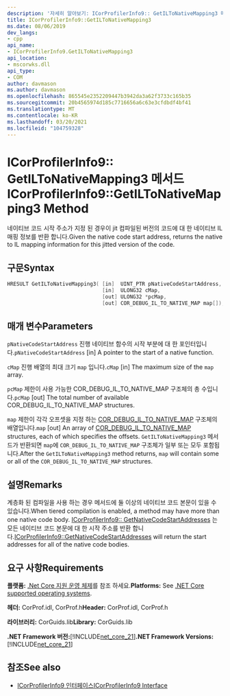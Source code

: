 ```yaml
---
description: '자세히 알아보기: ICorProfilerInfo9:: GetILToNativeMapping3 메서드'
title: ICorProfilerInfo9::GetILToNativeMapping3
ms.date: 08/06/2019
dev_langs:
- cpp
api_name:
- ICorProfilerInfo9.GetILToNativeMapping3
api_location:
- mscorwks.dll
api_type:
- COM
author: davmason
ms.author: davmason
ms.openlocfilehash: 865545e2352209447b3942da3a62f3733c165b35
ms.sourcegitcommit: 20b4565974d185c7716656a6c63e3cfdbdf4bf41
ms.translationtype: MT
ms.contentlocale: ko-KR
ms.lasthandoff: 03/20/2021
ms.locfileid: "104759328"
---
```

# <a name="icorprofilerinfo9getiltonativemapping3-method"></a><span data-ttu-id="891fc-103">ICorProfilerInfo9:: GetILToNativeMapping3 메서드</span><span class="sxs-lookup"><span data-stu-id="891fc-103">ICorProfilerInfo9::GetILToNativeMapping3 Method</span></span>

<span data-ttu-id="891fc-104">네이티브 코드 시작 주소가 지정 된 경우이 jit 컴파일된 버전의 코드에 대 한 네이티브 IL 매핑 정보를 반환 합니다.</span><span class="sxs-lookup"><span data-stu-id="891fc-104">Given the native code start address, returns the native to IL mapping information for this jitted version of the code.</span></span>

## <a name="syntax"></a><span data-ttu-id="891fc-105">구문</span><span class="sxs-lookup"><span data-stu-id="891fc-105">Syntax</span></span>

```cpp
HRESULT GetILToNativeMapping3( [in]  UINT_PTR pNativeCodeStartAddress,
                               [in]  ULONG32 cMap,
                               [out] ULONG32 *pcMap,
                               [out] COR_DEBUG_IL_TO_NATIVE_MAP map[]);
```

## <a name="parameters"></a><span data-ttu-id="891fc-106">매개 변수</span><span class="sxs-lookup"><span data-stu-id="891fc-106">Parameters</span></span>

<span data-ttu-id="891fc-107">`pNativeCodeStartAddress` 진행 네이티브 함수의 시작 부분에 대 한 포인터입니다.</span><span class="sxs-lookup"><span data-stu-id="891fc-107">`pNativeCodeStartAddress` [in] A pointer to the start of a native function.</span></span>

<span data-ttu-id="891fc-108">`cMap` 진행 배열의 최대 크기 `map` 입니다.</span><span class="sxs-lookup"><span data-stu-id="891fc-108">`cMap` [in] The maximum size of the `map` array.</span></span>

<span data-ttu-id="891fc-109">`pcMap` 제한이 사용 가능한 COR_DEBUG_IL_TO_NATIVE_MAP 구조체의 총 수입니다.</span><span class="sxs-lookup"><span data-stu-id="891fc-109">`pcMap` [out] The total number of available COR_DEBUG_IL_TO_NATIVE_MAP structures.</span></span>

<span data-ttu-id="891fc-110">`map` 제한이 각각 오프셋을 지정 하는 [COR_DEBUG_IL_TO_NATIVE_MAP](../debugging/cor-debug-il-to-native-map-structure.md) 구조체의 배열입니다.</span><span class="sxs-lookup"><span data-stu-id="891fc-110">`map` [out] An array of [COR_DEBUG_IL_TO_NATIVE_MAP](../debugging/cor-debug-il-to-native-map-structure.md) structures, each of which specifies the offsets.</span></span> <span data-ttu-id="891fc-111">`GetILToNativeMapping3` 메서드가 반환되면 `map`에 `COR_DEBUG_IL_TO_NATIVE_MAP` 구조체가 일부 또는 모두 포함됩니다.</span><span class="sxs-lookup"><span data-stu-id="891fc-111">After the `GetILToNativeMapping3` method returns, `map` will contain some or all of the `COR_DEBUG_IL_TO_NATIVE_MAP` structures.</span></span>

## <a name="remarks"></a><span data-ttu-id="891fc-112">설명</span><span class="sxs-lookup"><span data-stu-id="891fc-112">Remarks</span></span>

<span data-ttu-id="891fc-113">계층화 된 컴파일을 사용 하는 경우 메서드에 둘 이상의 네이티브 코드 본문이 있을 수 있습니다.</span><span class="sxs-lookup"><span data-stu-id="891fc-113">When tiered compilation is enabled, a method may have more than one native code body.</span></span> <span data-ttu-id="891fc-114">[ICorProfilerInfo9:: GetNativeCodeStartAddresses](icorprofilerinfo9-getnativecodestartaddresses-method.md) 는 모든 네이티브 코드 본문에 대 한 시작 주소를 반환 합니다.</span><span class="sxs-lookup"><span data-stu-id="891fc-114">[ICorProfilerInfo9::GetNativeCodeStartAddresses](icorprofilerinfo9-getnativecodestartaddresses-method.md) will return the start addresses for all of the native code bodies.</span></span>

## <a name="requirements"></a><span data-ttu-id="891fc-115">요구 사항</span><span class="sxs-lookup"><span data-stu-id="891fc-115">Requirements</span></span>

<span data-ttu-id="891fc-116">**플랫폼:** [.Net Core 지원 운영 체제](../../../core/install/windows.md?pivots=os-windows)를 참조 하세요.</span><span class="sxs-lookup"><span data-stu-id="891fc-116">**Platforms:** See [.NET Core supported operating systems](../../../core/install/windows.md?pivots=os-windows).</span></span>

<span data-ttu-id="891fc-117">**헤더:** CorProf.idl, CorProf.h</span><span class="sxs-lookup"><span data-stu-id="891fc-117">**Header:** CorProf.idl, CorProf.h</span></span>

<span data-ttu-id="891fc-118">**라이브러리:** CorGuids.lib</span><span class="sxs-lookup"><span data-stu-id="891fc-118">**Library:** CorGuids.lib</span></span>

<span data-ttu-id="891fc-119">**.NET Framework 버전:**[!INCLUDE[net_core_21](../../../../includes/net-core-21-md.md)]</span><span class="sxs-lookup"><span data-stu-id="891fc-119">**.NET Framework Versions:** [!INCLUDE[net_core_21](../../../../includes/net-core-21-md.md)]</span></span>

## <a name="see-also"></a><span data-ttu-id="891fc-120">참조</span><span class="sxs-lookup"><span data-stu-id="891fc-120">See also</span></span>

- [<span data-ttu-id="891fc-121">ICorProfilerInfo9 인터페이스</span><span class="sxs-lookup"><span data-stu-id="891fc-121">ICorProfilerInfo9 Interface</span></span>](icorprofilerinfo9-interface.md)
